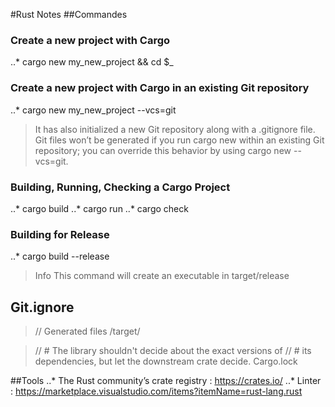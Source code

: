 #Rust Notes
##Commandes
### Create a new project with Cargo
..* cargo new my_new_project && cd $_

### Create a new project with Cargo in an existing Git repository
..* cargo new my_new_project --vcs=git

>It has also initialized a new Git repository along with a .gitignore file. Git files won’t be generated if you run cargo new within an existing Git repository; you can override this behavior by using cargo new --vcs=git.

### Building, Running, Checking a Cargo Project
..* cargo build
..* cargo run
..* cargo check

### Building for Release
..* cargo build --release
 > Info
 > This command will create an executable in target/release
 >
 
## Git.ignore
>
> // Generated files
>   /target/

> //  # The library shouldn't decide about the exact versions of 
> //  # its dependencies, but let the downstream crate decide.
>  Cargo.lock

##Tools
..* The Rust community’s crate registry : https://crates.io/
..* Linter : https://marketplace.visualstudio.com/items?itemName=rust-lang.rust
